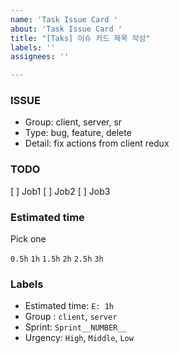 ```yaml
---
name: 'Task Issue Card '
about: 'Task Issue Card '
title: "[Taks] 이슈 카드 제목 작성"
labels: ''
assignees: ''

---
```


### ISSUE
* Group: client, server, sr
* Type: bug, feature, delete
* Detail: fix actions from client redux

### TODO
 [ ]  Job1
 [ ]  Job2
 [ ]  Job3

### Estimated time
Pick one

`0.5h`
`1h`
`1.5h`
`2h`
`2.5h`
`3h`

### Labels
* Estimated time: `E: 1h`
* Group : `client`, `server`
* Sprint: `Sprint__NUMBER__`
* Urgency: `High`, `Middle`, `Low`
